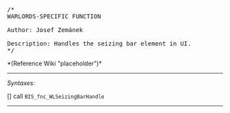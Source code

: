 <pre>/*
WARLORDS-SPECIFIC FUNCTION

Author: Josef Zemánek

Description: Handles the seizing bar element in UI.
*/</pre>*(Reference Wiki "placeholder")*<!-- Remove this after fill-in -->


---
*Syntaxes:*

[] call `BIS_fnc_WLSeizingBarHandle`

---
